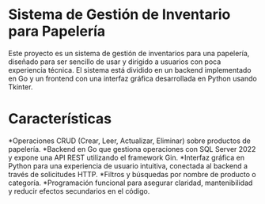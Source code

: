 # Sistema de Gestión de Inventario para Papelería

Este proyecto es un sistema de gestión de inventarios para una papelería, diseñado para ser sencillo de usar y dirigido a usuarios con poca experiencia técnica. El sistema está dividido en un backend implementado en Go y un frontend con una interfaz gráfica desarrollada en Python usando Tkinter.

# Características

*Operaciones CRUD (Crear, Leer, Actualizar, Eliminar) sobre productos de papelería.
*Backend en Go que gestiona operaciones con SQL Server 2022 y expone una API REST utilizando el framework Gin.
*Interfaz gráfica en Python para una experiencia de usuario intuitiva, conectada al backend a través de solicitudes HTTP.
*Filtros y búsquedas por nombre de producto o categoría.
*Programación funcional para asegurar claridad, mantenibilidad y reducir efectos secundarios en el código.
